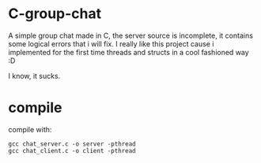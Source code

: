 # C-group-chat

A simple group chat made in C, the server source is incomplete, it contains some logical errors that i will fix.
I really like this project cause i implemented for the first time threads and structs in a cool fashioned way :D

I know, it sucks.

# compile

compile with:

	gcc chat_server.c -o server -pthread
	gcc chat_client.c -o client -pthread 
